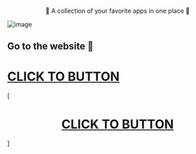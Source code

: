<p align="center">
💜 A collection of your favorite apps in one place 💜
</p>

![image](https://github.com/Eliaz7/We-Softing-All-Soft-For-You/assets/97999125/9ddf37e2-a6d2-43b4-88b8-6e01d0e35168)


## Go to the website 💜


# [CLICK TO BUTTON](https://www.wesofting.com/)

[<h1 align="center">[CLICK TO BUTTON](https://www.wesofting.com/)</h1>]

